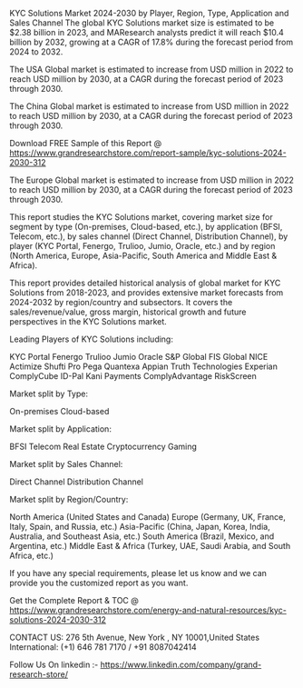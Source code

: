 KYC Solutions Market 2024-2030 by Player, Region, Type, Application and Sales Channel
The global KYC Solutions market size is estimated to be $2.38 billion in 2023, and MAResearch analysts predict it will reach $10.4 billion by 2032, growing at a CAGR of 17.8% during the forecast period from 2024 to 2032.

The USA Global market is estimated to increase from USD million in 2022 to reach USD million by 2030, at a CAGR during the forecast period of 2023 through 2030.

The China Global market is estimated to increase from USD million in 2022 to reach USD million by 2030, at a CAGR during the forecast period of 2023 through 2030.

Download FREE Sample of this Report @ https://www.grandresearchstore.com/report-sample/kyc-solutions-2024-2030-312

The Europe Global market is estimated to increase from USD million in 2022 to reach USD million by 2030, at a CAGR during the forecast period of 2023 through 2030.

This report studies the KYC Solutions market, covering market size for segment by type (On-premises, Cloud-based, etc.), by application (BFSI, Telecom, etc.), by sales channel (Direct Channel, Distribution Channel), by player (KYC Portal, Fenergo, Trulioo, Jumio, Oracle, etc.) and by region (North America, Europe, Asia-Pacific, South America and Middle East & Africa).

This report provides detailed historical analysis of global market for KYC Solutions from 2018-2023, and provides extensive market forecasts from 2024-2032 by region/country and subsectors. It covers the sales/revenue/value, gross margin, historical growth and future perspectives in the KYC Solutions market.

Leading Players of KYC Solutions including:

KYC Portal
Fenergo
Trulioo
Jumio
Oracle
S&P Global
FIS Global
NICE Actimize
Shufti Pro
Pega
Quantexa
Appian
Truth Technologies
Experian
ComplyCube
ID-Pal
Kani Payments
ComplyAdvantage
RiskScreen

Market split by Type:

On-premises
Cloud-based

Market split by Application:

BFSI
Telecom
Real Estate
Cryptocurrency
Gaming

Market split by Sales Channel:

Direct Channel
Distribution Channel

Market split by Region/Country:

North America (United States and Canada)
Europe (Germany, UK, France, Italy, Spain, and Russia, etc.)
Asia-Pacific (China, Japan, Korea, India, Australia, and Southeast Asia, etc.)
South America (Brazil, Mexico, and Argentina, etc.)
Middle East & Africa (Turkey, UAE, Saudi Arabia, and South Africa, etc.)

If you have any special requirements, please let us know and we can provide you the customized report as you want.

Get the Complete Report & TOC @ https://www.grandresearchstore.com/energy-and-natural-resources/kyc-solutions-2024-2030-312

CONTACT US:
276 5th Avenue, New York , NY 10001,United States
International: (+1) 646 781 7170 / +91 8087042414

Follow Us On linkedin :- https://www.linkedin.com/company/grand-research-store/
